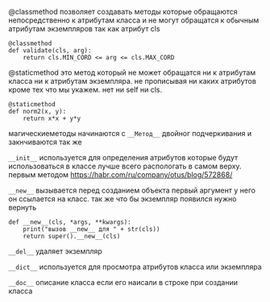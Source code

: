
@classmethod позволяет создавать методы которые обращаются непосредственно к атрибутам класса и не могут обращатся к обычным атрибутам экземпляров так как атрибут cls
```
@classmethod  
def validate(cls, arg):  
    return cls.MIN_CORD <= arg <= cls.MAX_CORD
```

@staticmethod это метод который не может обращатся ни к атрибутам класса ни к атрибутам экземпляра. не прописывая ни каких атрибутов кроме тех что мы укажем. нет ни self ни cls.

```
@staticmethod  
def norm2(x, y):  
    return x*x + y*y
```

магическиеметоды начинаются с `__Метод__` двойног подчеркивания и закнчиваются так же

`__init__` используется для определения атрибутов которые будут использоваться в классе
лучше всего распологать в самом верху. первым методом
https://habr.com/ru/company/otus/blog/572868/

`__new__`  вызывается перед созданием объекта
первый аргумент у него   он ссылается на класс. так же что бы экземпляр появился нужно вернуть 
```
def __new__(cls, *args, **kwargs):  
    print("вызов __new__ для " + str(cls))  
    return super().__new__(cls)
```


`__del__` удаляет экземпляр


`__dict__` используется для просмотра атрибутов класса или экземпляра

`__doc__` описание класса если его наисали в строке при создании класса

